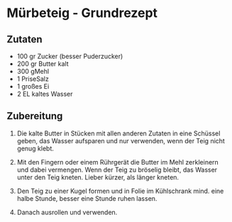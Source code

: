 # Mürbeteig - Grundrezept

## Zutaten

- 100 gr Zucker (besser Puderzucker)
- 200 gr Butter kalt
- 300 gMehl
- 1 PriseSalz
- 1 großes Ei
- 2 EL kaltes Wasser

## Zubereitung

1. Die kalte Butter in Stücken mit allen anderen Zutaten in eine Schüssel geben, das Wasser
	aufsparen und nur verwenden, wenn der Teig nicht genug klebt.

2. Mit den Fingern oder einem Rührgerät die Butter im Mehl zerkleinern und dabei vermengen.
  Wenn der Teig zu bröselig bleibt, das Wasser unter den Teig kneten.
  Lieber kürzer, als länger kneten.

3. Den Teig zu einer Kugel formen und in Folie im Kühlschrank mind. eine halbe Stunde,
  besser eine Stunde ruhen lassen.

4. Danach ausrollen und verwenden.
